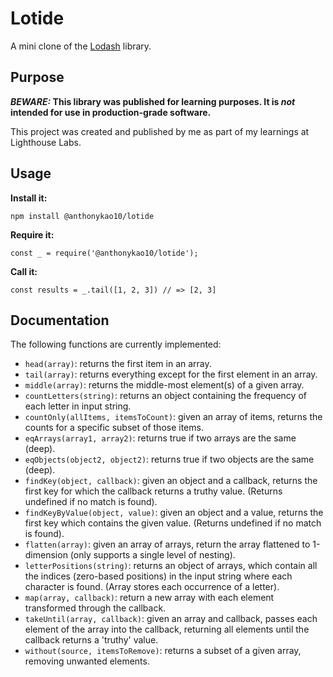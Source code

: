 # Lotide

A mini clone of the [Lodash](https://lodash.com) library.

## Purpose

**_BEWARE:_ This library was published for learning purposes. It is _not_ intended for use in production-grade software.**

This project was created and published by me as part of my learnings at Lighthouse Labs. 

## Usage

**Install it:**

`npm install @anthonykao10/lotide`

**Require it:**

`const _ = require('@anthonykao10/lotide');`

**Call it:**

`const results = _.tail([1, 2, 3]) // => [2, 3]`

## Documentation

The following functions are currently implemented:

* `head(array)`: returns the first item in an array.
* `tail(array)`: returns everything except for the first element in an array.
* `middle(array)`: returns the middle-most element(s) of a given array.
* `countLetters(string)`: returns an object containing the frequency of each letter in input string.
* `countOnly(allItems, itemsToCount)`: given an array of items, returns the counts for a specific subset of those items.
* `eqArrays(array1, array2)`: returns true if two arrays are the same (deep).
* `eqObjects(object2, object2)`: returns true if two objects are the same (deep).
* `findKey(object, callback)`: given an object and a callback, returns the first key for which the callback returns a truthy value. (Returns undefined if no match is found).
* `findKeyByValue(object, value)`: given an object and a value, returns the first key which contains the given value. (Returns undefined if no match is found).
* `flatten(array)`: given an array of arrays, return the array flattened to 1-dimension (only supports a single level of nesting).
* `letterPositions(string)`: returns an object of arrays, which contain all the indices (zero-based positions) in the input string where each character is found. (Array stores each occurrence of a letter).
* `map(array, callback)`: return a new array with each element transformed through the callback.
* `takeUntil(array, callback)`: given an array and callback, passes each element of the array into the callback, returning all elements until the callback returns a 'truthy' value.
* `without(source, itemsToRemove)`: returns a subset of a given array, removing unwanted elements.